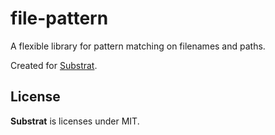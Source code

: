 # file-pattern 

A flexible library for pattern matching on filenames and paths. 

Created for [Substrat](https://github.com/BonsaiDen/substrat).


## License

**Substrat** is licenses under MIT.

